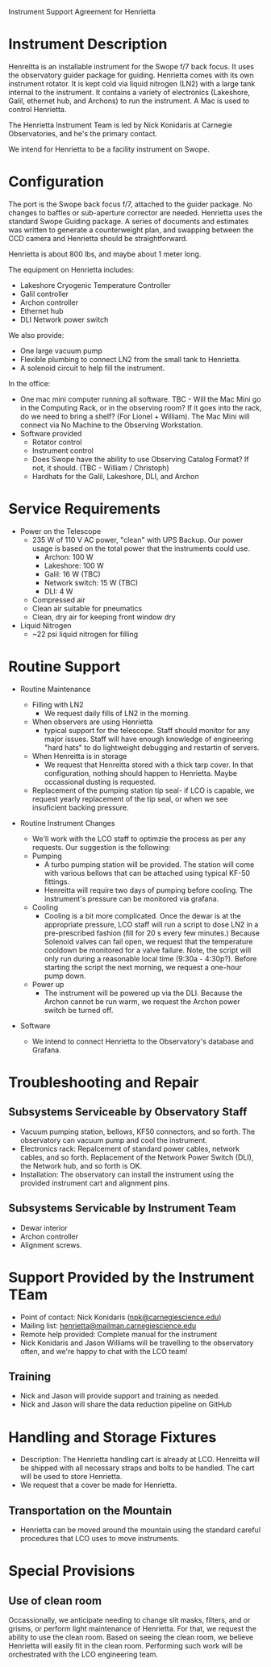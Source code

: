Instrument Support Agreement for Henrietta


# Instrument Description
Henreitta is an installable instrument for the Swope f/7 back focus. It uses the observatory guider package for guiding. Henrietta comes with its own instrument rotator. It is kept cold via liquid nitrogen (LN2) with a large tank internal to the instrument. It contains a variety of electronics (Lakeshore, Galil, ethernet hub, and Archons) to run the instrument. A Mac is used to control Henrietta.

The Henrietta Instrument Team is led by Nick Konidaris at Carnegie Observatories, and he's the primary contact. 

We intend for Henrietta to be a facility instrument on Swope. 


# Configuration

The port is the Swope back focus f/7, attached to the guider package. No changes to baffles or sub-aperture corrector are needed. Henrietta uses the standard Swope Guiding package. A series of documents and estimates was written to generate a counterweight plan, and swapping between the CCD camera and Henrietta should be straightforward.

Henrietta is about 800 lbs, and maybe about 1 meter long.

The equipment on Henrietta includes:
- Lakeshore Cryogenic Temperature Controller
- Galil controller
- Archon controller
- Ethernet hub
- DLI Network power switch

We also provide:
- One large vacuum pump
- Flexible plumbing to connect LN2 from the small tank to Henrietta.
- A solenoid circuit to help fill the instrument.

In the office:
- One mac mini computer running all software. TBC - Will the Mac Mini go in the Computing Rack, or in the observing room? If it goes into the rack, do we need to bring a shelf? (For Lionel + William). The Mac Mini will connect via No Machine to the Observing Workstation.
- Software provided
  - Rotator control
  - Instrument control
  - Does Swope have the ability to use Observing Catalog Format? If not, it should. (TBC - William / Christoph)
  - Hardhats for the Galil, Lakeshore, DLI, and Archon


# Service Requirements
- Power on the Telescope
  - 235 W of 110 V AC power, "clean" with UPS Backup. Our power usage is based on the total power that the instruments could use.
    - Archon: 100 W
    - Lakeshore: 100 W
    - Galil: 16 W (TBC)
    - Network switch: 15 W (TBC)
    - DLI: 4 W
  - Compressed air
  -   Clean air suitable for pneumatics
  -   Clean, dry air for keeping front window dry
- Liquid Nitrogen
  - ~22 psi liquid nitrogen for filling

# Routine Support

- Routine Maintenance
  - Filling with LN2
    - We request daily fills of LN2 in the morning. 
  - When observers are using Henrietta
    - typical support for the telescope. Staff should monitor for any major issues. Staff will have enough knowledge of engineering "hard hats" to do lightweight debugging and restartin of servers.
  - When Henreitta is in storage
    - We request that Henreitta stored with a thick tarp cover. In that configuration, nothing should happen to Henrietta. Maybe occassional dusting is requested.
  - Replacement of the pumping station tip seal- if LCO is capable, we request yearly replacement of the tip seal, or when we see insuficient backing pressure.

- Routine Instrument Changes
  - We'll work with the LCO staff to optimzie the process as per any requests. Our suggestion is the following:
  - Pumping
    - A turbo pumping station will be provided. The station will come with various bellows that can be attached using typical KF-50 fittings.
    - Henreitta will require two days of pumping before cooling. The instrument's pressure can be monitored via grafana.
  - Cooling
    - Cooling is a bit more complicated. Once the dewar is at the appropriate pressure, LCO staff will run a script to dose LN2 in a pre-prescribed fashion (fill for 20 s every few minutes.) Because Solenoid valves can fail open, we request that the temperature cooldown be monitored for a valve failure. Note, the script will only run during a reasonable local time (9:30a - 4:30p?). Before starting the script the next morning, we request a one-hour pump down.
  - Power up
    - The instrument will be powered up via the DLI. Because the Archon cannot be run warm, we request the Archon power switch be turned off.
- Software
  - We intend to connect Henrietta to the Observatory's database and Grafana.

# Troubleshooting and Repair

## Subsystems Serviceable by Observatory Staff
- Vacuum pumping station, bellows, KF50 connectors, and so forth. The observatory can vacuum pump and cool the instrument.
- Electronics rack: Repalcement of standard power cables, network cables, and so forth. Replacement of the Network Power Switch (DLI), the Network hub, and so forth is OK.
- Installation: The observatory can install the instrument using the provided instrument cart and alignment pins.

## Subsystems Servicable by Instrument Team
- Dewar interior
- Archon controller
- Alignment screws.


# Support Provided by the Instrument TEam

- Point of contact: Nick Konidaris (npk@carnegiescience.edu)
- Mailing list: henrietta@mailman.carnegiescience.edu
- Remote help provided: Complete manual for the instrument
- Nick Konidaris and Jason Williams will be travelling to the observatory often, and we're happy to chat with the LCO team!

## Training
- Nick and Jason will provide support and training as needed.
- Nick and Jason will share the data reduction pipeline on GitHub


# Handling and Storage Fixtures
- Description: The Henrietta handling cart is already at LCO. Henreitta will be shipped with all necessary straps and bolts to be handled. The cart will be used to store Henrietta.
- We request that a cover be made for Henrietta.


## Transportation on the Mountain
- Henrietta can be moved around the mountain using the standard careful procedures that LCO uses to move instruments.

# Special Provisions

## Use of clean room
Occassionally, we anticipate needing to change slit masks, filters, and or grisms, or perform light maintenance of Henrietta. For that, we request the ability to use the clean room. Based on seeing the clean room, we believe Henrietta will easily fit in the clean room. Performing such work will be orchestrated with the LCO engineering team.




  
